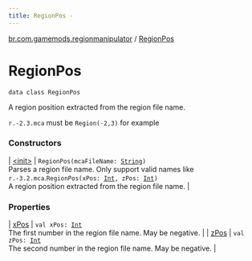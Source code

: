 ```yaml
---
title: RegionPos - 
---
```


[br.com.gamemods.regionmanipulator](../index.html) / [RegionPos](./index.html)

# RegionPos

`data class RegionPos`

A region position extracted from the region file name.

`r.-2.3.mca` must be `Region(-2,3)` for example

### Constructors

| [&lt;init&gt;](-init-.html) | `RegionPos(mcaFileName: `[`String`](https://kotlinlang.org/api/latest/jvm/stdlib/kotlin/-string/index.html)`)`<br>Parses a region file name. Only support valid names like `r.-3.2.mca`.`RegionPos(xPos: `[`Int`](https://kotlinlang.org/api/latest/jvm/stdlib/kotlin/-int/index.html)`, zPos: `[`Int`](https://kotlinlang.org/api/latest/jvm/stdlib/kotlin/-int/index.html)`)`<br>A region position extracted from the region file name. |

### Properties

| [xPos](x-pos.html) | `val xPos: `[`Int`](https://kotlinlang.org/api/latest/jvm/stdlib/kotlin/-int/index.html)<br>The first number in the region file name. May be negative. |
| [zPos](z-pos.html) | `val zPos: `[`Int`](https://kotlinlang.org/api/latest/jvm/stdlib/kotlin/-int/index.html)<br>The second number in the region file name. May be negative. |

